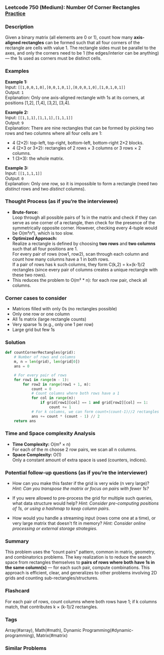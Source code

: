 ### Leetcode 750 (Medium): Number Of Corner Rectangles [Practice](https://leetcode.com/problems/number-of-corner-rectangles)

### Description  
Given a binary matrix (all elements are 0 or 1), count how many **axis-aligned rectangles** can be formed such that all four corners of the rectangle are cells with value 1. The rectangle sides must be parallel to the axes, and only the corners need to be 1 (the edges/interior can be anything) — the 1s used as corners must be distinct cells.

### Examples  

**Example 1:**  
Input: `[[1,0,0,1,0],[0,0,1,0,1],[0,0,0,1,0],[1,0,1,0,1]]`  
Output: `1`  
Explanation: Only one axis-aligned rectangle with 1s at its corners, at positions [1,2], [1,4], [3,2], [3,4].

**Example 2:**  
Input: `[[1,1,1],[1,1,1],[1,1,1]]`  
Output: `9`  
Explanation: There are nine rectangles that can be formed by picking two rows and two columns where all four cells are 1:
- 4 (2×2): top-left, top-right, bottom-left, bottom-right 2×2 blocks.
- 4 (2×3 or 3×2): rectangles of 2 rows × 3 columns or 3 rows × 2 columns.
- 1 (3×3): the whole matrix.

**Example 3:**  
Input: `[[1,1,1,1]]`  
Output: `0`  
Explanation: Only one row, so it is impossible to form a rectangle (need two *distinct* rows and two *distinct* columns).

### Thought Process (as if you’re the interviewee)  
- **Brute-force:**  
  Loop through all possible pairs of 1s in the matrix and check if they can serve as one corner of a rectangle, then check for the presence of the symmetrically opposite corner. However, checking every 4-tuple would be O(m²n²), which is too slow.
- **Optimized Approach:**  
  Realize a rectangle is defined by choosing **two rows** and **two columns** such that all four positions are 1.  
  For every pair of rows (row1, row2), scan through each column and count how many columns have a 1 in both rows.  
  If a pair of rows has k such columns, they form C(k,2) = k×(k-1)/2 rectangles (since every pair of columns creates a unique rectangle with these two rows).
- This reduces the problem to O(m² \* n): for each row pair, check all columns.

### Corner cases to consider  
- Matrices filled with only 0s (no rectangles possible)
- Only one row or one column
- All 1s matrix (large rectangle counts)
- Very sparse 1s (e.g., only one 1 per row)
- Large grid but few 1s

### Solution

```python
def countCornerRectangles(grid):
    # Number of rows and columns
    m, n = len(grid), len(grid[0])
    ans = 0

    # For every pair of rows
    for row1 in range(m - 1):
        for row2 in range(row1 + 1, m):
            count = 0
            # Count columns where both rows have a 1
            for col in range(n):
                if grid[row1][col] == 1 and grid[row2][col] == 1:
                    count += 1
            # For k columns, we can form count×(count-1)//2 rectangles
            ans += count * (count - 1) // 2
    return ans
```

### Time and Space complexity Analysis  

- **Time Complexity:** O(m² × n)  
  For each of the m choose 2 row pairs, we scan all n columns.  
- **Space Complexity:** O(1)  
  Only a constant amount of extra space is used (counters, indices).

### Potential follow-up questions (as if you’re the interviewer)  

- How can you make this faster if the grid is very wide (n very large)?
  *Hint: Can you transpose the matrix or focus on pairs with fewer 1s?*

- If you were allowed to pre-process the grid for multiple such queries, what data structure would help?
  *Hint: Consider pre-computing positions of 1s, or using a hashmap to keep column pairs.*

- How would you handle a streaming input (rows come one at a time), or very large matrix that doesn't fit in memory?
  *Hint: Consider online processing or external storage strategies.*

### Summary
This problem uses the “count pairs” pattern, common in matrix, geometry, and combinatorics problems. The key realization is to reduce the search space from rectangles themselves to **pairs of rows where both have 1s in the same column(s)** — for each such pair, compute combinations. This approach is efficient, clear, and generalizes to other problems involving 2D grids and counting sub-rectangles/structures.


### Flashcard
For each pair of rows, count columns where both rows have 1; if k columns match, that contributes k × (k-1)/2 rectangles.

### Tags
Array(#array), Math(#math), Dynamic Programming(#dynamic-programming), Matrix(#matrix)

### Similar Problems

